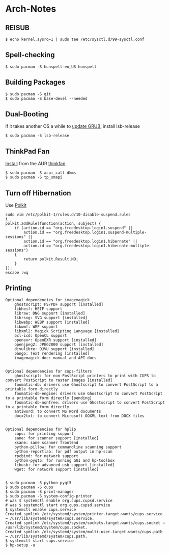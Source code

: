 # Arch-Notes

## REISUB
```
$ echo kernel.sysrq=1 | sudo tee /etc/sysctl.d/99-sysctl.conf
```

## Spell-checking
```
$ sudo pacman -S hunspell-en_US hunspell
```
## Building Packages
```
$ sudo pacman -S git
$ sudo pacman -S base-devel --needed
```

## Dual-Booting
If it takes another OS a while to [update GRUB](https://wiki.archlinux.org/index.php/GRUB#Arch_not_found_from_other_OS), install lsb-release 
```
$ sudo pacman -S lsb-release
```

## ThinkPad Fan
[Install](https://wiki.archlinux.org/index.php/Lenovo_ThinkPad_T420#Fans) from the AUR [thinkfan](https://aur.archlinux.org/packages/thinkfan/).
```
$ sudo pacman -S acpi_call-dkms
$ sudo pacman -S tp_smapi
```


## Turn off Hibernation
Use [Polkit](https://wiki.archlinux.org/index.php/Polkit#Disable_suspend_and_hibernate)
```
sudo vim /etc/polkit-1/rules.d/10-disable-suspend.rules
i
polkit.addRule(function(action, subject) {
    if (action.id == "org.freedesktop.login1.suspend" ||
        action.id == "org.freedesktop.login1.suspend-multiple-sessions" ||
        action.id == "org.freedesktop.login1.hibernate" ||
        action.id == "org.freedesktop.login1.hibernate-multiple-sessions")
    {
        return polkit.Result.NO;
    }
});
escape :wq
```

## Printing

```
Optional dependencies for imagemagick
    ghostscript: PS/PDF support [installed]
    libheif: HEIF support
    libraw: DNG support [installed]
    librsvg: SVG support [installed]
    libwebp: WEBP support [installed]
    libwmf: WMF support
    libxml2: Magick Scripting Language [installed]
    ocl-icd: OpenCL support
    openexr: OpenEXR support [installed]
    openjpeg2: JPEG2000 support [installed]
    djvulibre: DJVU support [installed]
    pango: Text rendering [installed]
    imagemagick-doc: manual and API docs


Optional dependencies for cups-filters
    ghostscript: for non-PostScript printers to print with CUPS to convert PostScript to raster images [installed]
    foomatic-db: drivers use Ghostscript to convert PostScript to a printable form directly
    foomatic-db-engine: drivers use Ghostscript to convert PostScript to a printable form directly [pending]
    foomatic-db-nonfree: drivers use Ghostscript to convert PostScript to a printable form directly
    antiword: to convert MS Word documents
    docx2txt: to convert Microsoft OOXML text from DOCX files


Optional dependencies for hplip
    cups: for printing support
    sane: for scanner support [installed]
    xsane: sane scanner frontend
    python-pillow: for commandline scanning support
    python-reportlab: for pdf output in hp-scan
    rpcbind: for network support
    python-pyqt5: for running GUI and hp-toolbox
    libusb: for advanced usb support [installed]
    wget: for network support [installed]
    
    
$ sudo pacman -S python-pyqt5
$ sudo pacman -S cups
$ sudo pacman -S print-manager
$ sudo pacman -S system-config-printer
# was $ systemctl enable org.cups.cupsd.service
# was $ systemctl start org.cups.cupsd.service
$ systemctl enable cups.service
Created symlink /etc/systemd/system/printer.target.wants/cups.service → /usr/lib/systemd/system/cups.service.
Created symlink /etc/systemd/system/sockets.target.wants/cups.socket → /usr/lib/systemd/system/cups.socket.
Created symlink /etc/systemd/system/multi-user.target.wants/cups.path → /usr/lib/systemd/system/cups.path.
$ systemctl start cups.service
$ hp-setup -u

```
